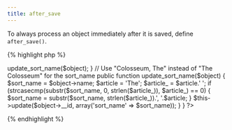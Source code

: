 ```yaml
---
title: after_save
---
```

To always process an object immediately after it is saved, define `after_save()`.

{% highlight php %}
<?php
class Venue extends MvcModel {
  public function after_save($object) {
    $this->update_sort_name($object);
  }
  
  // Use "Colosseum, The" instead of "The Colosseum" for the sort_name
  public function update_sort_name($object) {
    $sort_name = $object->name;
    $article = 'The';
    $article_ = $article.' ';
    if (strcasecmp(substr($sort_name, 0, strlen($article_)), $article_) == 0) {
      $sort_name = substr($sort_name, strlen($article_)).', '.$article;
    }
    $this->update($object->__id, array('sort_name' => $sort_name));
  } 
}
?>
{% endhighlight %}